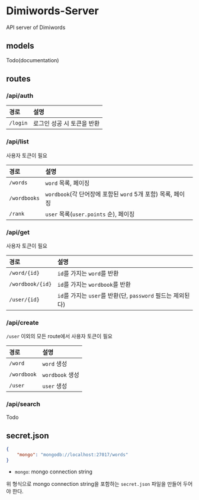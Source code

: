 # Dimiwords-Server
API server of Dimiwords

## models
Todo(documentation)

## routes

### /api/auth
| 경로 | 설명 |
|:--------|:--------|
| `/login` | 로그인 성공 시 토큰을 반환 |

### /api/list
사용자 토큰이 필요

| 경로 | 설명 |
|:--------|:--------|
| `/words` | `word` 목록, 페이징 |
| `/wordbooks` | `wordbook`(각 단어장에 포함된 `word` 5개 포함) 목록, 페이징 |
| `/rank` | `user` 목록(`user.points` 순), 페이징 |

### /api/get
사용자 토큰이 필요

| 경로 | 설명 |
|:--------|:--------|
| `/word/{id}` | `id`를 가지는 `word`를 반환 |
| `/wordbook/{id}` | `id`를 가지는 `wordbook`를 반환 |
| `/user/{id}` | `id`를 가지는 `user`를 반환(단, `password` 필드는 제외된다) |

### /api/create
`/user` 이외의 모든 route에서 사용자 토큰이 필요

| 경로 | 설명 |
|:--------|:--------|
| `/word` | `word` 생성 |
| `/wordbook` | `wordbook` 생성 |
| `/user` | `user` 생성 |

### /api/search
Todo

## secret.json 
```json
{
    "mongo": "mongodb://localhost:27017/words"
}
```

- `mongo`: mongo connection string

위 형식으로 mongo connection string을 포함하는 `secret.json` 파일을 만들어 두어야 한다.
